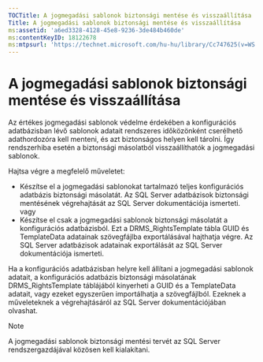 ```yaml
---
TOCTitle: A jogmegadási sablonok biztonsági mentése és visszaállítása
Title: A jogmegadási sablonok biztonsági mentése és visszaállítása
ms:assetid: 'a6ed3328-4128-45e8-9236-3de484b460de'
ms:contentKeyID: 18122678
ms:mtpsurl: 'https://technet.microsoft.com/hu-hu/library/Cc747625(v=WS.10)'
---
```


A jogmegadási sablonok biztonsági mentése és visszaállítása
===========================================================

Az értékes jogmegadási sablonok védelme érdekében a konfigurációs adatbázisban lévő sablonok adatait rendszeres időközönként cserélhető adathordozóra kell menteni, és azt biztonságos helyen kell tárolni. Így rendszerhiba esetén a biztonsági másolatból visszaállíthatók a jogmegadási sablonok.

Hajtsa végre a megfelelő műveletet:

-   Készítse el a jogmegadási sablonokat tartalmazó teljes konfigurációs adatbázis biztonsági másolatát. Az SQL Server adatbázisok biztonsági mentésének végrehajtását az SQL Server dokumentációja ismerteti.
    vagy
-   Készítse el csak a jogmegadási sablonok biztonsági másolatát a konfigurációs adatbázisból. Ezt a DRMS\_RightsTemplate tábla GUID és TemplateData adatainak szövegfájlba exportálásával hajthatja végre. Az SQL Server adatbázisok adatainak exportálását az SQL Server dokumentációja ismerteti.

Ha a konfigurációs adatbázisban helyre kell állítani a jogmegadási sablonok adatait, a konfigurációs adatbázis biztonsági másolatának DRMS\_RightsTemplate táblájából kinyerheti a GUID és a TemplateData adatait, vagy ezeket egyszerűen importálhatja a szövegfájlból. Ezeknek a műveleteknek a végrehajtásáról az SQL Server dokumentációjában olvashat.

> [!NOTE]  
> A jogmegadási sablonok biztonsági mentési tervét az SQL Server rendszergazdájával közösen kell kialakítani. 
